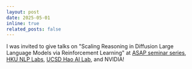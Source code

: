 ```yaml
---
layout: post  
date: 2025-05-01
inline: true  
related_posts: false  
---
```

I was invited to give talks on "Scaling Reasoning in Diffusion Large Language Models via Reinforcement Learning" at [ASAP seminar series](https://asap-seminar.github.io/), [HKU NLP Labs](https://hkunlp.github.io/seminar/), [UCSD Hao AI Lab](https://hao-ai-lab.github.io/), and NVIDIA!
